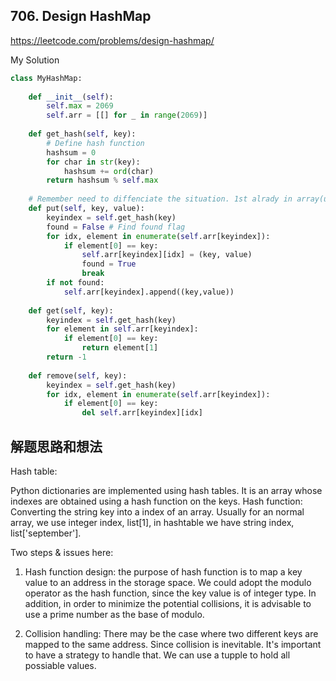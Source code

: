 ## 706. Design HashMap

https://leetcode.com/problems/design-hashmap/

My Solution

```python
class MyHashMap:
    
    def __init__(self):
        self.max = 2069
        self.arr = [[] for _ in range(2069)]
    
    def get_hash(self, key):
        # Define hash function
        hashsum = 0
        for char in str(key):
            hashsum += ord(char)
        return hashsum % self.max
    
    # Remember need to diffenciate the situation. 1st alrady in array(update), 2nd not in array
    def put(self, key, value):
        keyindex = self.get_hash(key)
        found = False # Find found flag
        for idx, element in enumerate(self.arr[keyindex]):
            if element[0] == key:
                self.arr[keyindex][idx] = (key, value)
                found = True
                break
        if not found:
            self.arr[keyindex].append((key,value))
    
    def get(self, key):
        keyindex = self.get_hash(key)
        for element in self.arr[keyindex]:
            if element[0] == key:
                return element[1]
        return -1
        
    def remove(self, key):
        keyindex = self.get_hash(key)
        for idx, element in enumerate(self.arr[keyindex]):
            if element[0] == key:
                del self.arr[keyindex][idx]

```

## 解题思路和想法
Hash table:

Python dictionaries are implemented using hash tables. It is an array whose indexes are obtained using a hash function on the keys. 
Hash function: Converting the string key into a index of an array. Usually for an normal array, we use integer index, list[1], in hashtable
we have string index, list['september'].

Two steps & issues here:
1. Hash function design: the purpose of hash function is to map a key value to an address in the storage space. We could adopt the modulo 
operator as the hash function, since the key value is of integer type. In addition, in order to minimize the potential collisions, it is 
advisable to use a prime number as the base of modulo.

2. Collision handling: There may be the case where two different keys are mapped to the same address. Since collision is inevitable. It's
important to have a strategy to handle that. We can use a tupple to hold all possiable values. 

